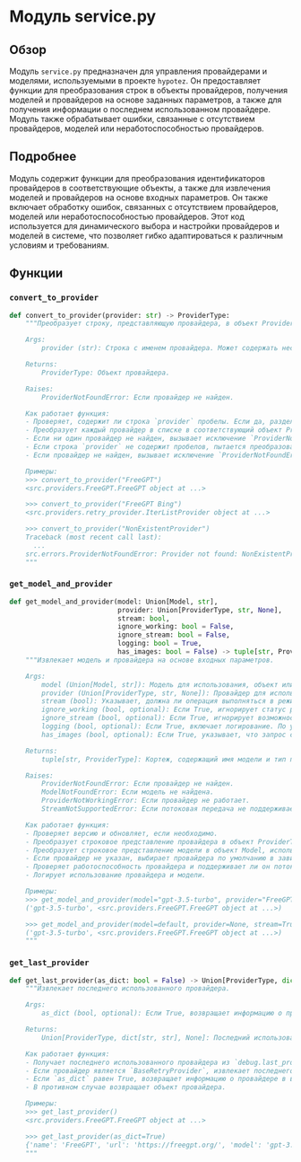 # Модуль service.py

## Обзор

Модуль `service.py` предназначен для управления провайдерами и моделями, используемыми в проекте `hypotez`. Он предоставляет функции для преобразования строк в объекты провайдеров, получения моделей и провайдеров на основе заданных параметров, а также для получения информации о последнем использованном провайдере. Модуль также обрабатывает ошибки, связанные с отсутствием провайдеров, моделей или неработоспособностью провайдеров.

## Подробнее

Модуль содержит функции для преобразования идентификаторов провайдеров в соответствующие объекты, а также для извлечения моделей и провайдеров на основе входных параметров. Он также включает обработку ошибок, связанных с отсутствием провайдеров, моделей или неработоспособностью провайдеров. Этот код используется для динамического выбора и настройки провайдеров и моделей в системе, что позволяет гибко адаптироваться к различным условиям и требованиям.

## Функции

### `convert_to_provider`

```python
def convert_to_provider(provider: str) -> ProviderType:
    """Преобразует строку, представляющую провайдера, в объект ProviderType.

    Args:
        provider (str): Строка с именем провайдера. Может содержать несколько провайдеров, разделенных пробелами.

    Returns:
        ProviderType: Объект провайдера.

    Raises:
        ProviderNotFoundError: Если провайдер не найден.

    Как работает функция:
    - Проверяет, содержит ли строка `provider` пробелы. Если да, разделяет строку на список провайдеров.
    - Преобразует каждый провайдер в списке в соответствующий объект ProviderType, используя `ProviderUtils.convert`.
    - Если ни один провайдер не найден, вызывает исключение `ProviderNotFoundError`.
    - Если строка `provider` не содержит пробелов, пытается преобразовать ее в объект ProviderType, используя `ProviderUtils.convert`.
    - Если провайдер не найден, вызывает исключение `ProviderNotFoundError`.

    Примеры:
    >>> convert_to_provider("FreeGPT")
    <src.providers.FreeGPT.FreeGPT object at ...>

    >>> convert_to_provider("FreeGPT Bing")
    <src.providers.retry_provider.IterListProvider object at ...>

    >>> convert_to_provider("NonExistentProvider")
    Traceback (most recent call last):
      ...
    src.errors.ProviderNotFoundError: Provider not found: NonExistentProvider
    """
```

### `get_model_and_provider`

```python
def get_model_and_provider(model: Union[Model, str],
                           provider: Union[ProviderType, str, None],
                           stream: bool,
                           ignore_working: bool = False,
                           ignore_stream: bool = False,
                           logging: bool = True,
                           has_images: bool = False) -> tuple[str, ProviderType]:
    """Извлекает модель и провайдера на основе входных параметров.

    Args:
        model (Union[Model, str]): Модель для использования, объект или строковый идентификатор.
        provider (Union[ProviderType, str, None]): Провайдер для использования, объект, строковый идентификатор или None.
        stream (bool): Указывает, должна ли операция выполняться в режиме потока.
        ignore_working (bool, optional): Если True, игнорирует статус работоспособности провайдера. По умолчанию False.
        ignore_stream (bool, optional): Если True, игнорирует возможность потоковой передачи провайдера. По умолчанию False.
        logging (bool, optional): Если True, включает логирование. По умолчанию True.
        has_images (bool, optional): Если True, указывает, что запрос содержит изображения. По умолчанию False.

    Returns:
        tuple[str, ProviderType]: Кортеж, содержащий имя модели и тип провайдера.

    Raises:
        ProviderNotFoundError: Если провайдер не найден.
        ModelNotFoundError: Если модель не найдена.
        ProviderNotWorkingError: Если провайдер не работает.
        StreamNotSupportedError: Если потоковая передача не поддерживается провайдером.

    Как работает функция:
    - Проверяет версию и обновляет, если необходимо.
    - Преобразует строковое представление провайдера в объект ProviderType, используя функцию `convert_to_provider`.
    - Преобразует строковое представление модели в объект Model, используя `ModelUtils.convert`.
    - Если провайдер не указан, выбирает провайдера по умолчанию в зависимости от наличия изображений и типа модели.
    - Проверяет работоспособность провайдера и поддерживает ли он потоковую передачу, если это необходимо.
    - Логирует использование провайдера и модели.

    Примеры:
    >>> get_model_and_provider(model="gpt-3.5-turbo", provider="FreeGPT", stream=False)
    ('gpt-3.5-turbo', <src.providers.FreeGPT.FreeGPT object at ...>)

    >>> get_model_and_provider(model=default, provider=None, stream=True, ignore_stream=True)
    ('gpt-3.5-turbo', <src.providers.FreeGPT.FreeGPT object at ...>)
    """
```

### `get_last_provider`

```python
def get_last_provider(as_dict: bool = False) -> Union[ProviderType, dict[str, str], None]:
    """Извлекает последнего использованного провайдера.

    Args:
        as_dict (bool, optional): Если True, возвращает информацию о провайдере в виде словаря. По умолчанию False.

    Returns:
        Union[ProviderType, dict[str, str], None]: Последний использованный провайдер, объект или словарь.

    Как работает функция:
    - Получает последнего использованного провайдера из `debug.last_provider`.
    - Если провайдер является `BaseRetryProvider`, извлекает последнего использованного провайдера из него.
    - Если `as_dict` равен True, возвращает информацию о провайдере в виде словаря, содержащего имя, URL, модель и метку.
    - В противном случае возвращает объект провайдера.

    Примеры:
    >>> get_last_provider()
    <src.providers.FreeGPT.FreeGPT object at ...>

    >>> get_last_provider(as_dict=True)
    {'name': 'FreeGPT', 'url': 'https://freegpt.org/', 'model': 'gpt-3.5-turbo', 'label': None}
    """